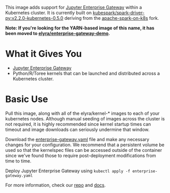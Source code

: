 This image adds support for [Jupyter Enterprise Gateway](http://jupyter-enterprise-gateway.readthedocs.io/en/latest/) within a Kubernetes cluster.  It is currently built on [kubespark/spark-driver-py:v2.2.0-kubernetes-0.5.0]() deriving from the [apache-spark-on-k8s](https://github.com/apache-spark-on-k8s/spark) fork.

**Note: If you're looking for the YARN-based image of this name, it has been moved to [elyra/enterprise-gateway-demo](https://hub.docker.com/r/elyra/enterprise-gateway-demo/).**

# What it Gives You
* [Jupyter Enterprise Gateway](https://github.com/jupyter-incubator/enterprise_gateway)
* Python/R/Toree kernels that can be launched and distributed across a Kubernetes cluster.

# Basic Use
Pull this image, along with all of the elyra/kernel-* images to each of your kubernetes nodes.  Although manual seeding of images across the cluster is not required, it is highly recommended since kernel startup times can timeout and image downloads can seriously undermine that window.

Download the [enterprise-gateway.yaml](https://github.com/jupyter-incubator/enterprise_gateway/blob/master/etc/kubernetes/enterprise-gateway.yaml) file and make any necessary changes for your configuration.  We recommend that a persistent volume be used so that the kernelspec files can be accessed outside of the container since we've found those to require post-deployment modifications from time to time.

Deploy Jupyter Enterprise Gateway using `kubectl apply -f enterprise-gateway.yaml`

For more information, check our [repo](https://github.com/jupyter-incubator/enterprise_gateway) and [docs](http://jupyter-enterprise-gateway.readthedocs.io/en/latest/).
